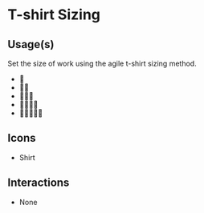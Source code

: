 # T-shirt Sizing

## Usage(s)

Set the size of work using the agile t-shirt sizing method.

- 👕
- 👕👕
- 👕👕👕
- 👕👕👕👕
- 👕👕👕👕👕

## Icons

- Shirt

## Interactions

- None

